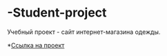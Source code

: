 # -Student-project

Учебный проект - сайт интернет-магазина одежды.

*[Ссылка на проект](https://komkovaa.github.io/-Student-project/)
